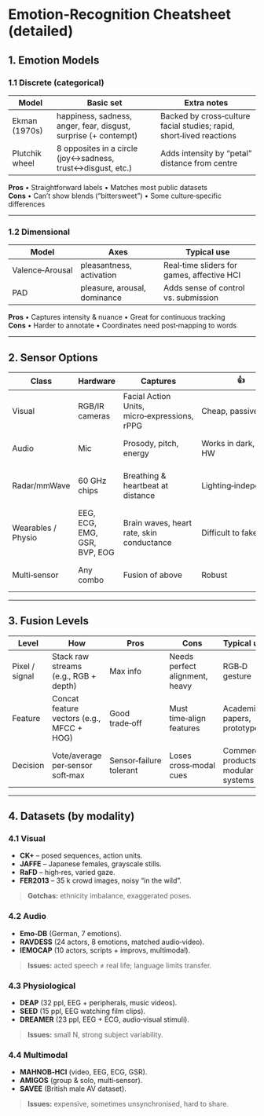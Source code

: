 # Emotion‑Recognition Cheatsheet (detailed)

## 1. Emotion Models

### 1.1  Discrete (categorical)

| Model | Basic set | Extra notes |
|-------|-----------|-------------|
|Ekman (1970s)|happiness, sadness, anger, fear, disgust, surprise (+ contempt)|Backed by cross‑culture facial studies; rapid, short‑lived reactions|
|Plutchik wheel|8 opposites in a circle (joy↔sadness, trust↔disgust, etc.)|Adds intensity by “petal” distance from centre|

**Pros** • Straightforward labels • Matches most public datasets  
**Cons** • Can’t show blends (“bittersweet”) • Some culture‑specific differences

---

### 1.2  Dimensional

| Model | Axes | Typical use |
|-------|------|-------------|
|Valence‑Arousal|pleasantness, activation|Real‑time sliders for games, affective HCI|
|PAD|pleasure, arousal, dominance|Adds sense of control vs. submission|

**Pros** • Captures intensity & nuance • Great for continuous tracking  
**Cons** • Harder to annotate • Coordinates need post‑mapping to words

---

## 2. Sensor Options

| Class | Hardware | Captures | 👍 | 👎 |
|-------|----------|----------|----|----|
|Visual|RGB/IR cameras|Facial Action Units, micro‑expressions, rPPG|Cheap, passive|Lighting, privacy, spoofing|
|Audio|Mic|Prosody, pitch, energy|Works in dark, low HW|Noise, language bias|
|Radar/mmWave|60 GHz chips|Breathing & heartbeat at distance|Lighting‑independent|Motion clutter, small datasets|
|Wearables / Physio|EEG, ECG, EMG, GSR, BVP, EOG|Brain waves, heart rate, skin conductance|Difficult to fake|Intrusive, comfort|
|Multi‑sensor|Any combo|Fusion of above|Robust|Sync, cost, compute|

---

## 3. Fusion Levels

| Level | How | Pros | Cons | Typical use |
|-------|-----|------|------|-------------|
|Pixel / signal|Stack raw streams (e.g., RGB + depth)|Max info|Needs perfect alignment, heavy|RGB‑D gesture|
|Feature|Concat feature vectors (e.g., MFCC + HOG)|Good trade‑off|Must time‑align features|Academic papers, prototypes|
|Decision|Vote/average per‑sensor soft‑max|Sensor‑failure tolerant|Loses cross‑modal cues|Commercial products, modular systems|

---

## 4. Datasets (by modality)

### 4.1 Visual
* **CK+** – posed sequences, action units.  
* **JAFFE** – Japanese females, grayscale stills.  
* **RaFD** – high‑res, varied gaze.  
* **FER2013** – 35 k crowd images, noisy “in the wild”.  
> **Gotchas:** ethnicity imbalance, exaggerated poses.

### 4.2 Audio
* **Emo‑DB** (German, 7 emotions).  
* **RAVDESS** (24 actors, 8 emotions, matched audio‑video).  
* **IEMOCAP** (10 actors, scripts + improvs, multimodal).  
> **Issues:** acted speech ≠ real life; language limits transfer.

### 4.3 Physiological
* **DEAP** (32 ppl, EEG + peripherals, music videos).  
* **SEED** (15 ppl, EEG watching film clips).  
* **DREAMER** (23 ppl, EEG + ECG, audio‑visual stimuli).  
> **Issues:** small N, strong subject variability.

### 4.4 Multimodal
* **MAHNOB‑HCI** (video, EEG, ECG, GSR).  
* **AMIGOS** (group & solo, multi‑sensor).  
* **SAVEE** (British male AV dataset).  
> **Issues:** expensive, sometimes unsynchronised, hard to share.
